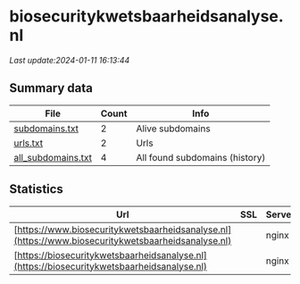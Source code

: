 # biosecuritykwetsbaarheidsanalyse.nl
*Last update:2024-01-11 16:13:44*
## Summary data
| File       | Count | Info |
|------------|-------|------|
|[subdomains.txt](/data/biosecuritykwetsbaarheidsanalyse/subdomains.txt)|2|Alive subdomains|
|[urls.txt](/data/biosecuritykwetsbaarheidsanalyse/urls.txt)|2|Urls|
|[all_subdomains.txt](/data/biosecuritykwetsbaarheidsanalyse/all_subdomains.txt)|4|All found subdomains (history)|
## Statistics
| Url | SSL | Server | Cookie | HSTS | CSP | XFO | XXP | RP | Tech |
|------------|-------|------|------|------|------|------|------|------|------|
|[https://www.biosecuritykwetsbaarheidsanalyse.nl](https://www.biosecuritykwetsbaarheidsanalyse.nl)| |nginx| |:white_check_mark: | | | |:white_check_mark: |Nginx|
|[https://biosecuritykwetsbaarheidsanalyse.nl](https://biosecuritykwetsbaarheidsanalyse.nl)| |nginx| |:white_check_mark: | | | |:white_check_mark: |HSTS Nginx|